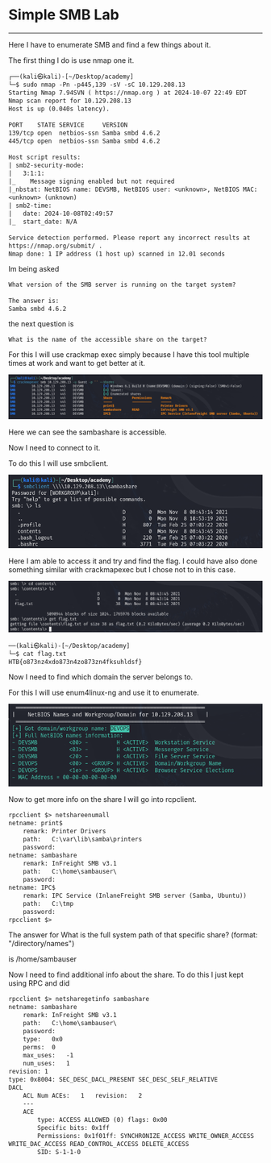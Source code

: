 # Simple SMB Lab

---

Here I have to enumerate SMB and find a few things about it.

The first thing I do is use nmap one it.

```
┌──(kali㉿kali)-[~/Desktop/academy]
└─$ sudo nmap -Pn -p445,139 -sV -sC 10.129.208.13
Starting Nmap 7.94SVN ( https://nmap.org ) at 2024-10-07 22:49 EDT
Nmap scan report for 10.129.208.13
Host is up (0.040s latency).

PORT    STATE SERVICE     VERSION
139/tcp open  netbios-ssn Samba smbd 4.6.2
445/tcp open  netbios-ssn Samba smbd 4.6.2

Host script results:
| smb2-security-mode: 
|   3:1:1: 
|_    Message signing enabled but not required
|_nbstat: NetBIOS name: DEVSMB, NetBIOS user: <unknown>, NetBIOS MAC: <unknown> (unknown)
| smb2-time: 
|   date: 2024-10-08T02:49:57
|_  start_date: N/A

Service detection performed. Please report any incorrect results at https://nmap.org/submit/ .
Nmap done: 1 IP address (1 host up) scanned in 12.01 seconds

```

Im being asked 

```
What version of the SMB server is running on the target system?

The answer is:
Samba smbd 4.6.2
```

the next question is 

```
What is the name of the accessible share on the target?
```

For this I will use crackmap exec simply because I have this tool multiple times at work and want to get better at it.

![image.png](Simple%20SMB%20Lab%2011924f42a85b80ee8477ff544414238f/image.png)

Here we can see the sambashare is accessible.

Now I need to connect to it.

To do this I will use smbclient.

![image.png](Simple%20SMB%20Lab%2011924f42a85b80ee8477ff544414238f/image%201.png)

Here I am able to access it and try and find the flag. I could have also done something similar with crackmapexec but I chose not to in this case.

![image.png](Simple%20SMB%20Lab%2011924f42a85b80ee8477ff544414238f/image%202.png)

```
──(kali㉿kali)-[~/Desktop/academy]
└─$ cat flag.txt 
HTB{o873nz4xdo873n4zo873zn4fksuhldsf}

```

Now I need to find which domain the server belongs to.

For this I will use enum4linux-ng and use it to enumerate.

![image.png](Simple%20SMB%20Lab%2011924f42a85b80ee8477ff544414238f/image%203.png)

Now to get more info on the share I will go into rcpclient.

```
rpcclient $> netshareenumall
netname: print$
	remark:	Printer Drivers
	path:	C:\var\lib\samba\printers
	password:	
netname: sambashare
	remark:	InFreight SMB v3.1
	path:	C:\home\sambauser\
	password:	
netname: IPC$
	remark:	IPC Service (InlaneFreight SMB server (Samba, Ubuntu))
	path:	C:\tmp
	password:	
rpcclient $> 

```

The answer for  What is the full system path of that specific share? (format: "/directory/names")

is /home/sambauser

Now I need to find additional info about the share. To do this I just kept using RPC and did 

```
rpcclient $> netsharegetinfo sambashare
netname: sambashare
	remark:	InFreight SMB v3.1
	path:	C:\home\sambauser\
	password:	
	type:	0x0
	perms:	0
	max_uses:	-1
	num_uses:	1
revision: 1
type: 0x8004: SEC_DESC_DACL_PRESENT SEC_DESC_SELF_RELATIVE 
DACL
	ACL	Num ACEs:	1	revision:	2
	---
	ACE
		type: ACCESS ALLOWED (0) flags: 0x00 
		Specific bits: 0x1ff
		Permissions: 0x1f01ff: SYNCHRONIZE_ACCESS WRITE_OWNER_ACCESS WRITE_DAC_ACCESS READ_CONTROL_ACCESS DELETE_ACCESS 
		SID: S-1-1-0

```